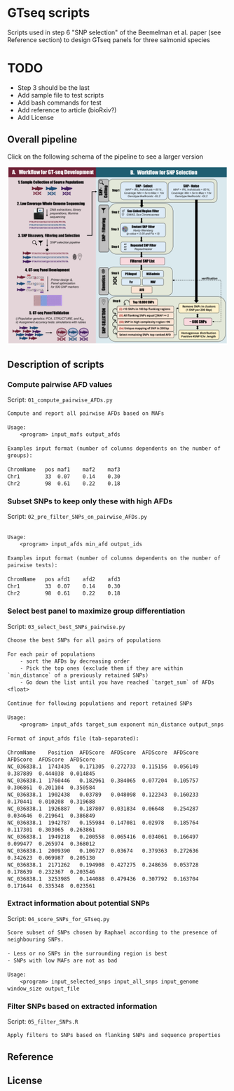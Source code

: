 # GTseq scripts

Scripts used in step 6 "SNP selection" of the Beemelman et al. paper (see
Reference section) to design GTseq panels for three salmonid species

# TODO

- Step 3 should be the last
- Add sample file to test scripts
- Add bash commands for test
- Add reference to article (bioRxiv?)
- Add License

## Overall pipeline

Click on the following schema of the pipeline to see a larger version

![Schema of the pipeline](pipeline.png)

## Description of scripts

### Compute pairwise AFD values

Script: `01_compute_pairwise_AFDs.py`

```
Compute and report all pairwise AFDs based on MAFs

Usage:
    <program> input_mafs output_afds

Examples input format (number of columns dependents on the number of groups):

ChromName	pos	maf1	maf2	maf3
Chr1		33	0.07	0.14	0.30
Chr2		98	0.61	0.22	0.18
```

### Subset SNPs to keep only these with high AFDs

Script: `02_pre_filter_SNPs_on_pairwise_AFDs.py`

```Report SNPs whith a maxiumum pairwise AFD value above user theshold

Usage:
    <program> input_afds min_afd output_ids

Examples input format (number of columns dependents on the number of pairwise tests):

ChromName	pos	afd1	afd2	afd3
Chr1		33	0.07	0.14	0.30
Chr2		98	0.61	0.22	0.18
```

### Select best panel to maximize group differentiation

Script: `03_select_best_SNPs_pairwise.py`

```
Choose the best SNPs for all pairs of populations

For each pair of populations
    - sort the AFDs by decreasing order
    - Pick the top ones (exclude them if they are within `min_distance` of a previously retained SNPs)
    - Go down the list until you have reached `target_sum` of AFDs <float>

Continue for following populations and report retained SNPs

Usage:
    <program> input_afds target_sum exponent min_distance output_snps

Format of input_afds file (tab-separated):

ChromName    Position  AFDScore  AFDScore  AFDScore  AFDScore  AFDScore  AFDScore  AFDScore
NC_036838.1  1743435   0.171305  0.272733  0.115156  0.056149  0.387889  0.444038  0.014845
NC_036838.1  1760446   0.182961  0.384065  0.077204  0.105757  0.306861  0.201104  0.350584
NC_036838.1  1902438   0.03789   0.048098  0.122343  0.160233  0.170441  0.010208  0.319688
NC_036838.1  1926887   0.187807  0.031834  0.06648   0.254287  0.034646  0.219641  0.386849
NC_036838.1  1942787   0.155984  0.147081  0.02978   0.185764  0.117301  0.303065  0.263861
NC_036838.1  1949218   0.200558  0.065416  0.034061  0.166497  0.099477  0.265974  0.368012
NC_036838.1  2009390   0.106727  0.03674   0.379363  0.272636  0.342623  0.069987  0.205130
NC_036838.1  2171262   0.194908  0.427275  0.248636  0.053728  0.178639  0.232367  0.203546
NC_036838.1  3253985   0.144088  0.479436  0.307792  0.163704  0.171644  0.335348  0.023561
```

### Extract information about potential SNPs

Script: `04_score_SNPs_for_GTseq.py`

```
Score subset of SNPs chosen by Raphael according to the presence of
neighbouring SNPs.

- Less or no SNPs in the surrounding region is best
- SNPs with low MAFs are not as bad

Usage:
    <program> input_selected_snps input_all_snps input_genome window_size output_file
```

### Filter SNPs based on extracted information

Script: `05_filter_SNPs.R`

```
Apply filters to SNPs based on flanking SNPs and sequence properties
```

## Reference

## License
